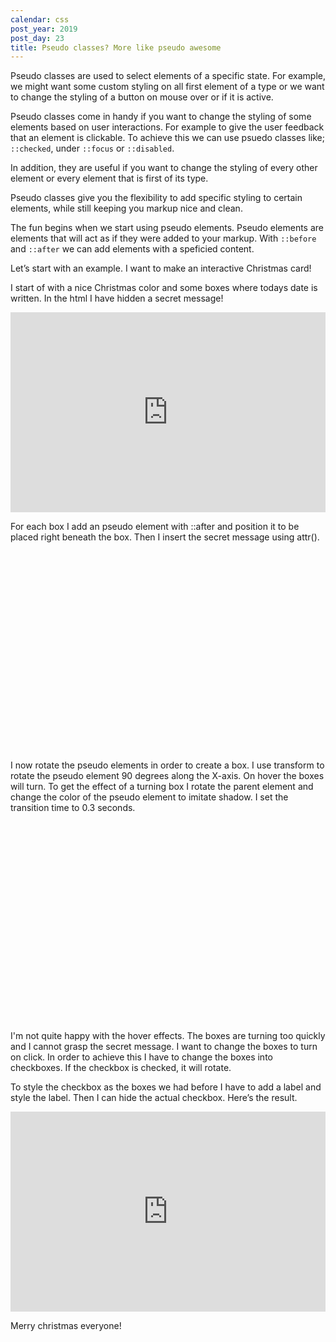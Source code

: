 ```yaml
---
calendar: css
post_year: 2019
post_day: 23
title: Pseudo classes? More like pseudo awesome
---
```

Pseudo classes are used to select elements of a specific state. For example, we might want some custom styling on all first element of a type or we want to change the styling of a button on mouse over or if it is active. 

Pseudo classes come in handy if you want to change the styling of some elements based on user interactions. For example to give the user feedback that an element is clickable. To achieve this we can use psuedo classes like; `::checked`, under `::focus` or `::disabled`. 

In addition, they are useful if you want to change the styling of every other element or every element that is first of its type. 

Pseudo classes give you the flexibility to add specific styling to certain elements, while still keeping you markup nice and clean. 

The fun begins when we start using pseudo elements. Pseudo elements are elements that will act as if they were added to your markup. With `::before` and `::after` we can add elements with a speficied content. 

Let’s start with an example. I want to make an interactive Christmas card!

I start of with a nice Christmas color and some boxes where todays date is written. In the html I have hidden a secret message! 

<iframe height="320" style="width: 100%;" scrolling="no" src="https://codepen.io/halldis-sohoel/pen/Examjar
" frameborder="no" allowtransparency="true" allowfullscreen="true">
</iframe>

For each box I add an pseudo element with ::after and position it to be placed right beneath the box. Then I insert the secret message using attr(). 

<iframe height="320" style="width: 100%;" scrolling="no" src="https://codepen.io/halldis-sohoel/pen/rNamVOQ

" frameborder="no" allowtransparency="true" allowfullscreen="true">

</iframe>

I now rotate the pseudo elements in order to create a box. I use transform to rotate the pseudo element 90 degrees along the X-axis. On hover the boxes will turn. To get the effect of a turning box I rotate the parent element and change the color of the pseudo element to imitate shadow. I set the transition time to 0.3 seconds. 

<iframe height="320" style="width: 100%;" scrolling="no" src="https://codepen.io/halldis-sohoel/pen/ExamjVM

" frameborder="no" allowtransparency="true" allowfullscreen="true">

</iframe>

I'm not quite happy with the hover effects. The boxes are turning too quickly and I cannot grasp the secret message. I want to change the boxes to turn on click. In order to achieve this I have to change the boxes into checkboxes. If the checkbox is checked, it will rotate. 

To style the checkbox as the boxes we had before I have to add a label and style the label. Then I can hide the actual checkbox. Here’s the result. 

<iframe height="320" style="width: 100%;" scrolling="no" src="https://codepen.io/halldis-sohoel/pen/RwNpvGG?editors=1100
" frameborder="no" allowtransparency="true" allowfullscreen="true">
</iframe>

Merry christmas everyone!
